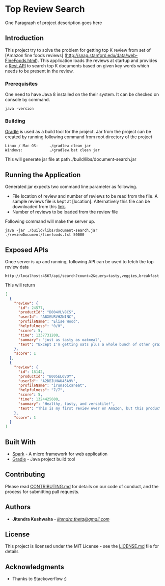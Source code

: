 # Top Review Search

One Paragraph of project description goes here

## Introduction

This project try to solve the problem for getting top K review from set of [Amazon fine foods reviews] (http://snap.stanford.edu/data/web-FineFoods.html). This application loads the reviews at startup and provides a [Rest API](http://www.restapitutorial.com/) to search top K documents based on given key words which needs to be present in the review.

### Prerequisites

One need to have Java 8 installed on the their system. It can be checked on console by command.

```
java -version
```

### Building

[Gradle](https://gradle.org/) is used as a build tool for the project. 
Jar from the project can be created by running following command from root directory of the project

```
Linux / Mac OS: 	./gradlew clean jar
Windows: 			./gradlew.bat clean jar
```
This will generate jar file at path ./build/libs/document-search.jar

## Running the Application

Generated jar expects two command line parameter as following.

* File location of review and number of reviews to be read from the file. A sample reviews file is kept at [location]. Alternatively this file can be downloaded from this [link]((http://snap.stanford.edu/data/web-FineFoods.html)). 
* Number of reviews to be loaded from the review file

Following command will make the server up.

```
java -jar ./build/libs/document-search.jar ./reviewDocument/finefoods.txt 50000
```

## Exposed APIs

Once server is up and running, following API can be used to fetch the top review data

```
http://localhost:4567/api/search?count=2&query=tasty,veggies,breakfast
```
This will return

```json
[
  {
    "review": {
      "id": 24577,
      "productId": "B004VLV8CS",
      "userId": "A8XEURVHZNINC",
      "profileName": "Elise Wood",
      "helpfulness": "0/0",
      "score": 5,
      "time": 1337731200,
      "summary": "just as tasty as oatmeal",
      "text": "Except I'm getting oats plus a whole bunch of other grains. If you want an oatmealish(but whole grain instead of cut/rolled/chopped) food that's also got lots of other grains in it this might be something to check out. I usually put it in my rice cooker with a cut up apple, cinnamon and a little honey for breakfast. Or with seasonings and chunks of meat/veggies(add veggies at the end to steam) if I want a quick meal."
    },
    "score": 1
  },
  {
    "review": {
      "id": 16142,
      "productId": "B005EL6VOY",
      "userId": "A2DBIUHAU45A9V",
      "profileName": "irunsoicaneat",
      "helpfulness": "7/7",
      "score": 5,
      "time": 1324425600,
      "summary": "Healthy, tasty, and versatile!",
      "text": "This is my first review ever on Amazon, but this product deserves attention. I have eaten this product for 5-7 days a week for an entire year now. The only time I didn't eat it was when I was on vacation. Even then, I began to miss it after a week. This product is amazing, and I've yet to tire of it. Don't get me wrong, nothing can replace hashbrowns for breakfast in the morning in terms of flavor, but this product has helped me get into the best shape of my life while still enjoying the food I eat.<br /><br />The versatility of this product is amazing. If I want a porridge consistency, I add slightly more water. If I want a bowl of something with more chew to it I add slightly less water. If I'm extra hungry , I'll cook it on the stovetop with frozen veggies (carrots, peas, corn, broccoli, etc) with some garlic salt and hot sauce and you've got a savory and healthy dinner. If I'm in the mood for something sweet, I'll add bananas and drizzle in some honey. A bowl of this with an over-easy egg and you've got a very filling snack under 250 calories. With a regular meal, I'll sub out my starch (rice, pasta, bread) with this oatmeal for a healthy alternative. For me, I feel more full with oatmeal as the side dish probably because it fools my stomach with extra water weight but the fiber content keeps me feeling full or at least content until the next meal.<br /><br />Think outside the box and be open to new flavors and new textures, and you will thoroughly enjoy this product as much as I have, AND feel healthy doing so :)"
    },
    "score": 1
  }
]
```

## Built With

* [Spark](http://sparkjava.com/) - A micro framework for web application
* [Gradle](https://gradle.org/) - Java project build tool

## Contributing

Please read [CONTRIBUTING.md](https://gist.github.com/PurpleBooth/b24679402957c63ec426) for details on our code of conduct, and the process for submitting pull requests.


## Authors

* **Jitendra Kushwaha** - *jitendra.theta@gmail.com* 


## License

This project is licensed under the MIT License - see the [LICENSE.md](LICENSE.md) file for details

## Acknowledgments

* Thanks to Stackoverflow :)
